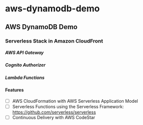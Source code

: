 # aws-dynamodb-demo


## AWS DynamoDB Demo
### Serverless Stack in Amazon CloudFront
##### AWS API Gateway
##### Cognito Authorizer
##### Lambda Functions


#### Features
- [ ] AWS CloudFormation with AWS Serverless Application Model
- [ ] Serverless Functions using the Serverless Framework: https://github.com/serverless/serverless
- [ ] Continuous Delivery with AWS CodeStar